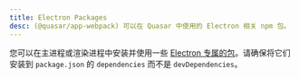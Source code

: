 ```yaml
---
title: Electron Packages
desc: (@quasar/app-webpack) 可以在 Quasar 中使用的 Electron 相关 npm 包。
---
```


您可以在主进程或渲染进程中安装并使用一些 [Electron 专属的包](https://electronjs.org/userland/most_downloaded_packages)。请确保将它们安装到 `package.json` 的 `dependencies` 而不是 `devDependencies`。
